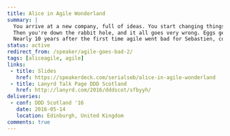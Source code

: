 ```yaml
---
title: Alice in Agile Wonderland
summary: |
  You arrive at a new company, full of ideas. You start changing things, introducing new ideas, being disruptive, in all the nice ways, with all the best intentions in the world.
  Then you're down the rabbit hole, and it all goes very wrong. Eggs get broken, you have the queen of hearts chasing you and you can't quite tell if you're getting smaller or bigger.
  Nearly 10 years after the first time agile went bad for Sebastien, come spend an hour in wonderland discussing about all that can and does go wrong when you reach the limits of change.
status: active
redirect_from: /speaker/agile-goes-bad-2/
tags: [aliceagile, agile]
links:
 - title: Slides
   href: https://speakerdeck.com/serialseb/alice-in-agile-wonderland
 - title: Lanyrd Talk Page DDD Scotland
   href: http://lanyrd.com/2016/dddscot/sfbyyh/
deliveries:
 - conf: DDD Scotland '16
   date: 2016-05-14
   location: Edinburgh, United Kingdom
comments: true
---
```

